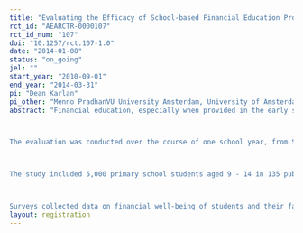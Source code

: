 ```yaml
---
title: "Evaluating the Efficacy of School-based Financial Education Programs"
rct_id: "AEARCTR-0000107"
rct_id_num: "107"
doi: "10.1257/rct.107-1.0"
date: "2014-01-08"
status: "on_going"
jel: ""
start_year: "2010-09-01"
end_year: "2014-03-31"
pi: "Dean Karlan"
pi_other: "Menno PradhanVU University Amsterdam, University of Amsterdam; Jim BerryCornell University, IPA, J-PAL"
abstract: "Financial education, especially when provided in the early stages of life, has the potential to create long-lasting impacts. Intuitively, financial education provides useful tools to people of all ages, yet empirical evidence for this impact is thin and often mixed. This project tests two financial education curricula for primary school students. Specifically, it measures the impact of financial education on student behavior attitudes, and outcomes. 

The evaluation was conducted over the course of one school year, from September 2010 to August 2011, in partnership with Aflatoun, a Dutch NGO providing social and financial education to children in 33 countries.

The study included 5,000 primary school students aged 9 - 14 in 135 public schools in semi-urban and rural Ghana, including 30 schools in Greater Accra, 60 in Volta, and 45 in Western District. One-third of the schools in each region were randomly assigned to each of three different groups: the Aflatoun program, Honest Money Box (HMB) intervention, or a comparison group without treatment. The Aflatoun curriculum includes lessons about planning, budgeting, saving, proper spending, as well as self-esteem building exercises. The HMB intervention, in contrast, is solely focused on financial education and is designed to provide a comparison for Aflatoun’s social curriculum. 

Surveys collected data on financial well-being of students and their families, cognitive function, psycho-social measures, and perspectives on savings and time and risk preference."
layout: registration
---
```


